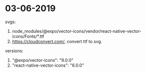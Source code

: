 
# 03-06-2019

svgs: 
  1. node_modules/@expo/vector-icons/vendor/react-native-vector-icons/Fonts/*.ttf
  2. https://cloudconvert.com/, convert ttf to svg.

versions:
  1. "@expo/vector-icons": "9.0.0"
  2. "react-native-vector-icons": "6.0.0"

